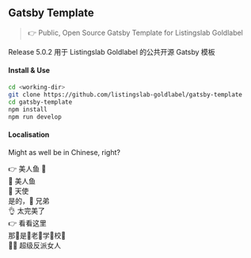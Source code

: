 ## Gatsby Template

> 👉 Public, Open Source Gatsby Template for Listingslab Goldlabel

Release 5.0.2 用于 Listingslab Goldlabel 的公共开源 Gatsby 模板


#### Install & Use

```bash
cd <working-dir>
git clone https://github.com/listingslab-goldlabel/gatsby-template
cd gatsby-template
npm install
npm run develop
```
#### Localisation

Might as well be in Chinese, right?

👉 美人鱼 🧜  
🧜 美人鱼   
👼 天使  
是的，🤙 兄弟  
👌 太完美了  
👉 看看这里  
那🤟是🤟老🤟学🤟校🤟  
🦹‍♀️ 超级反派女人